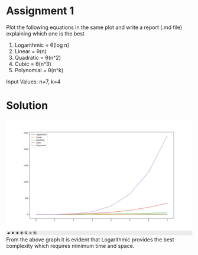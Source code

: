# Assignment 1
Plot the following equations in the same plot and write a report (.md file) explaining which one is the
best
1. Logarithmic = θ(log n)
2. Linear = θ(n)
3. Quadratic = θ(n^2)
4. Cubic = θ(n^3)
5. Polynomial = θ(n^k)

Input Values: n=7, k=4
  
# Solution 
![Solution](./plotting.png)
From the above graph it is evident that Logarithmic provides the best complexity which requires minimum time and space.
